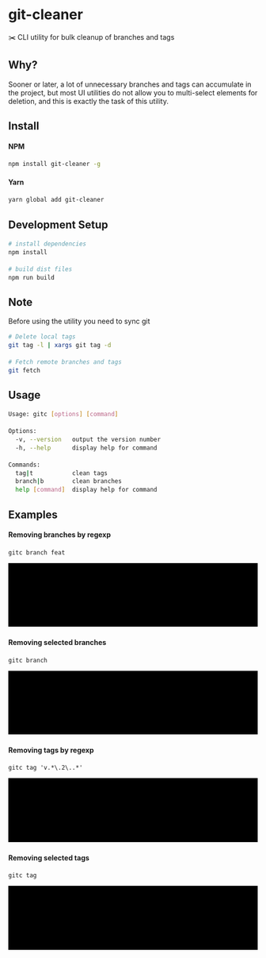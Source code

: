 # git-cleaner

:scissors: CLI utility for bulk cleanup of branches and tags

## Why?

Sooner or later, a lot of unnecessary branches and tags can accumulate
in the project, but most UI utilities do not allow you to multi-select
elements for deletion, and this is exactly the task of this utility.

## Install

#### NPM

```bash
npm install git-cleaner -g
```

#### Yarn

```bash
yarn global add git-cleaner
```

## Development Setup

```bash
# install dependencies
npm install

# build dist files
npm run build
```

## Note

Before using the utility you need to sync git

```bash
# Delete local tags
git tag -l | xargs git tag -d

# Fetch remote branches and tags
git fetch
```

## Usage

```bash
Usage: gitc [options] [command]

Options:
  -v, --version   output the version number
  -h, --help      display help for command

Commands:
  tag|t           clean tags
  branch|b        clean branches
  help [command]  display help for command
```

## Examples

#### Removing branches by regexp

```shell script
gitc branch feat
```

<img src="https://github.com/RobinCK/git-cleaner/raw/master/assets/gitc_branch_regexp.gif" />

#### Removing selected branches

```shell script
gitc branch
```

<img src="https://github.com/RobinCK/git-cleaner/raw/master/assets/gitc_branch_select.gif" />

#### Removing tags by regexp

```shell script
gitc tag 'v.*\.2\..*'
```

<img src="https://github.com/RobinCK/git-cleaner/raw/master/assets/gitc_tag_regexp.gif" />

#### Removing selected tags

```shell script
gitc tag
```

<img src="https://github.com/RobinCK/git-cleaner/raw/master/assets/gitc_tag_select.gif" />
